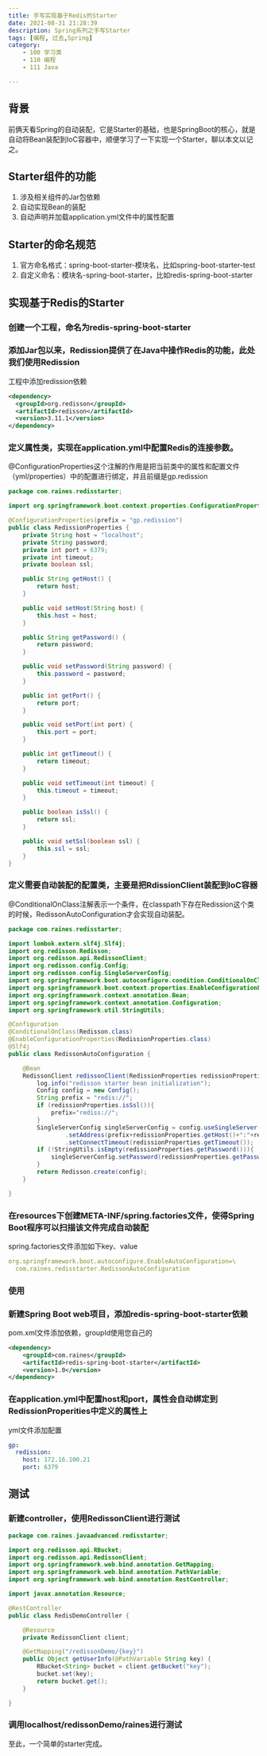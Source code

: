 ```yaml
---
title: 手写实现基于Redis的Starter
date: 2021-08-31 21:28:39
description: Spring系列之手写Starter
tags: [编程, 过去,Spring]
category:
    - 100 学习类
    - 110 编程
    - 111 Java

---
```




## 背景
前俩天看Spring的自动装配，它是Starter的基础，也是SpringBoot的核心，就是自动将Bean装配到IoC容器中，顺便学习了一下实现一个Starter，聊以本文以记之。

## Starter组件的功能
1. 涉及相关组件的Jar包依赖
2. 自动实现Bean的装配
3. 自动声明并加载application.yml文件中的属性配置

## Starter的命名规范
1. 官方命名格式：spring-boot-starter-模块名，比如spring-boot-starter-test
2. 自定义命名：模块名-spring-boot-starter，比如redis-spring-boot-starter

## 实现基于Redis的Starter

### 创建一个工程，命名为redis-spring-boot-starter

### 添加Jar包以来，Redission提供了在Java中操作Redis的功能，此处我们使用Redission
工程中添加redission依赖

```xml
<dependency>
  <groupId>org.redisson</groupId>
  <artifactId>redisson</artifactId>
  <version>3.11.1</version>
</dependency>
```

### 定义属性类，实现在application.yml中配置Redis的连接参数。

@ConfigurationProperties这个注解的作用是把当前类中的属性和配置文件（yml/properties）中的配置进行绑定，并且前缀是gp.redission

```java
package com.raines.redisstarter;

import org.springframework.boot.context.properties.ConfigurationProperties;

@ConfigurationProperties(prefix = "gp.redission")
public class RedissionProperties {
    private String host = "localhost";
    private String password;
    private int port = 6379;
    private int timeout;
    private boolean ssl;

    public String getHost() {
        return host;
    }

    public void setHost(String host) {
        this.host = host;
    }

    public String getPassword() {
        return password;
    }

    public void setPassword(String password) {
        this.password = password;
    }

    public int getPort() {
        return port;
    }

    public void setPort(int port) {
        this.port = port;
    }

    public int getTimeout() {
        return timeout;
    }

    public void setTimeout(int timeout) {
        this.timeout = timeout;
    }

    public boolean isSsl() {
        return ssl;
    }

    public void setSsl(boolean ssl) {
        this.ssl = ssl;
    }
}
```

### 定义需要自动装配的配置类，主要是把RdissionClient装配到IoC容器

@ConditionalOnClass注解表示一个条件，在classpath下存在Redission这个类的时候，RedissonAutoConfiguration才会实现自动装配。

```java
package com.raines.redisstarter;

import lombok.extern.slf4j.Slf4j;
import org.redisson.Redisson;
import org.redisson.api.RedissonClient;
import org.redisson.config.Config;
import org.redisson.config.SingleServerConfig;
import org.springframework.boot.autoconfigure.condition.ConditionalOnClass;
import org.springframework.boot.context.properties.EnableConfigurationProperties;
import org.springframework.context.annotation.Bean;
import org.springframework.context.annotation.Configuration;
import org.springframework.util.StringUtils;

@Configuration
@ConditionalOnClass(Redisson.class)
@EnableConfigurationProperties(RedissionProperties.class)
@Slf4j
public class RedissonAutoConfiguration {

    @Bean
    RedissonClient redissonClient(RedissionProperties redissionProperties){
        log.info("redisson starter bean initialization");
        Config config = new Config();
        String prefix = "redis://";
        if (redissionProperties.isSsl()){
            prefix="rediss://";
        }
        SingleServerConfig singleServerConfig = config.useSingleServer()
                .setAddress(prefix+redissionProperties.getHost()+":"+redissionProperties.getPort())
                .setConnectTimeout(redissionProperties.getTimeout());
        if (!StringUtils.isEmpty(redissionProperties.getPassword())){
            singleServerConfig.setPassword(redissionProperties.getPassword());
        }
        return Redisson.create(config);
    }

}
```

### 在resources下创建META-INF/spring.factories文件，使得Spring Boot程序可以扫描该文件完成自动装配

spring.factories文件添加如下key、value

```yaml
org.springframework.boot.autoconfigure.EnableAutoConfiguration=\
  com.raines.redisstarter.RedissonAutoConfiguration
```

### 使用

### 新建Spring Boot web项目，添加redis-spring-boot-starter依赖

pom.xml文件添加依赖，groupId使用您自己的

```xml
<dependency>
	<groupId>com.raines</groupId>
	<artifactId>redis-spring-boot-starter</artifactId>
	<version>1.0</version>
</dependency>
```

### 在application.yml中配置host和port，属性会自动绑定到RedissionProperities中定义的属性上

yml文件添加配置

```yaml
gp:
  redission:
    host: 172.16.100.21
    port: 6379
```

## 测试

### 新建controller，使用RedissonClient进行测试

```java
package com.raines.javaadvanced.redisstarter;

import org.redisson.api.RBucket;
import org.redisson.api.RedissonClient;
import org.springframework.web.bind.annotation.GetMapping;
import org.springframework.web.bind.annotation.PathVariable;
import org.springframework.web.bind.annotation.RestController;

import javax.annotation.Resource;

@RestController
public class RedisDemoController {

    @Resource
    private RedissonClient client;

    @GetMapping("/redissonDemo/{key}")
    public Object getUserInfo(@PathVariable String key) {
        RBucket<String> bucket = client.getBucket("key");
        bucket.set(key);
        return bucket.get();
    }

}

```

### 调用localhost/redissonDemo/raines进行测试

至此，一个简单的starter完成。












